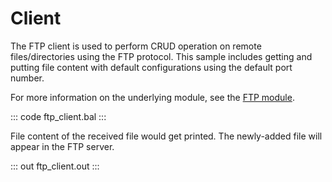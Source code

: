 # Client

The FTP client is used to perform CRUD operation on remote files/directories using the FTP protocol. This sample includes getting and putting file content with default configurations using the default port number.

For more information on the underlying module, see the [FTP module](https://lib.ballerina.io/ballerina/ftp/latest/).

::: code ftp_client.bal :::

File content of the received file would get printed. The newly-added file will appear in the FTP server.

::: out ftp_client.out :::
